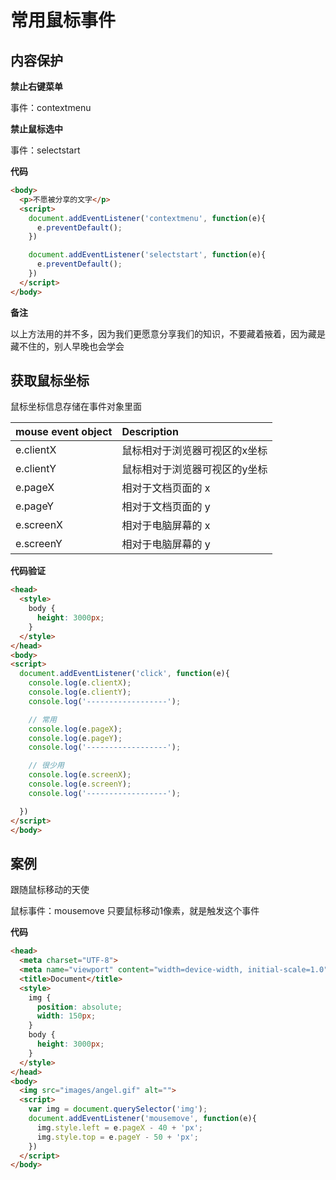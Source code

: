 # 常用鼠标事件

## 内容保护

**禁止右键菜单**

事件：contextmenu

**禁止鼠标选中**

事件：selectstart

**代码**

```html
<body>
  <p>不愿被分享的文字</p>
  <script>
    document.addEventListener('contextmenu', function(e){
      e.preventDefault();
    })

    document.addEventListener('selectstart', function(e){
      e.preventDefault();
    })
  </script>
</body>
```

**备注**

以上方法用的并不多，因为我们更愿意分享我们的知识，不要藏着掖着，因为藏是藏不住的，别人早晚也会学会

## 获取鼠标坐标

鼠标坐标信息存储在事件对象里面

| mouse event object | Description                   |
|:------------------ |:----------------------------- |
| e.clientX          | 鼠标相对于浏览器可视区的x坐标   |
| e.clientY          | 鼠标相对于浏览器可视区的y坐标   |
| e.pageX            | 相对于文档页面的 x             |
| e.pageY            | 相对于文档页面的 y             |
| e.screenX          | 相对于电脑屏幕的 x             |
| e.screenY          | 相对于电脑屏幕的 y             |

**代码验证**

```html
<head>
  <style>
    body {
      height: 3000px;
    }
  </style>
</head>
<body>
<script>
  document.addEventListener('click', function(e){
    console.log(e.clientX);
    console.log(e.clientY);
    console.log('------------------');

    // 常用
    console.log(e.pageX);
    console.log(e.pageY);
    console.log('------------------');

    // 很少用
    console.log(e.screenX);
    console.log(e.screenY);
    console.log('------------------');

  })
</script>
</body>
```

## 案例

跟随鼠标移动的天使

鼠标事件：mousemove
只要鼠标移动1像素，就是触发这个事件


**代码**

```html
<head>
  <meta charset="UTF-8">
  <meta name="viewport" content="width=device-width, initial-scale=1.0">
  <title>Document</title>
  <style>
    img {
      position: absolute;
      width: 150px;
    }
    body {
      height: 3000px;
    }
  </style>
</head>
<body>
  <img src="images/angel.gif" alt="">
  <script>
    var img = document.querySelector('img');
    document.addEventListener('mousemove', function(e){
      img.style.left = e.pageX - 40 + 'px';
      img.style.top = e.pageY - 50 + 'px';
    })
  </script>
</body>
```
